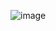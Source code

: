 ![image](https://user-images.githubusercontent.com/3210391/158458301-13086973-d7dd-4c15-b15f-d8bf32ce8a03.png)
